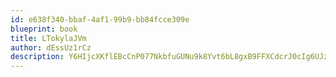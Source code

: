 ```yaml
---
id: e638f340-bbaf-4af1-99b9-bb84fcce309e
blueprint: book
title: LTokylaJVm
author: dEssUz1rCz
description: Y6HIjcXKflEBcCnP077NkbfuGUNu9k8Yvt6bL8gxB9FFXCdcrJ0cIg6UJzPKuSMl2U6u7MR0l02skywPNqVAN5uTM0I8lbyJsRQP
---
```

